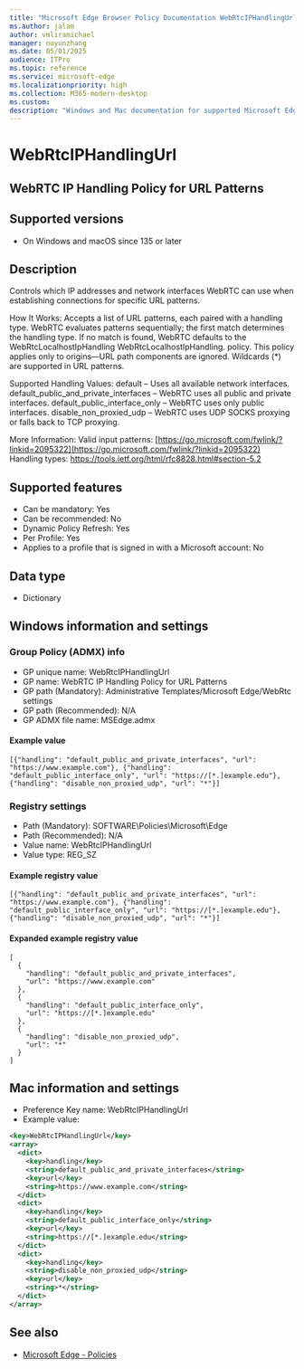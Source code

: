 ```yaml
---
title: "Microsoft Edge Browser Policy Documentation WebRtcIPHandlingUrl"
ms.author: jalam
author: vmliramichael
manager: nuyunzhang
ms.date: 05/01/2025
audience: ITPro
ms.topic: reference
ms.service: microsoft-edge
ms.localizationpriority: high
ms.collection: M365-modern-desktop
ms.custom:
description: "Windows and Mac documentation for supported Microsoft Edge Browser policy: WebRTC IP Handling Policy for URL Patterns"
---
```


<!--THIS FILE IS AUTOMATICALLY GENERATED. MANUAL CHANGES WILL BE OVERWRITTEN.-->
<!--Please contact the Microsoft Edge Manageability team with any questions.-->

# WebRtcIPHandlingUrl

## WebRTC IP Handling Policy for URL Patterns


## Supported versions

- On Windows and macOS since 135 or later

## Description

Controls which IP addresses and network interfaces WebRTC can use
when establishing connections for specific URL patterns.

How It Works:
Accepts a list of URL patterns, each paired with a handling type.
WebRTC evaluates patterns sequentially; the first match determines the handling type.
If no match is found, WebRTC defaults to the WebRtcLocalhostIpHandling WebRtcLocalhostIpHandling. policy.
This policy applies only to origins—URL path components are ignored.
Wildcards (*) are supported in URL patterns.

Supported Handling Values:
default – Uses all available network interfaces.
default_public_and_private_interfaces – WebRTC uses all public and private interfaces.
default_public_interface_only – WebRTC uses only public interfaces.
disable_non_proxied_udp – WebRTC uses UDP SOCKS proxying or falls back to TCP proxying.

More Information:
Valid input patterns: [https://go.microsoft.com/fwlink/?linkid=2095322](https://go.microsoft.com/fwlink/?linkid=2095322)
Handling types: https://tools.ietf.org/html/rfc8828.html#section-5.2

## Supported features

- Can be mandatory: Yes
- Can be recommended: No
- Dynamic Policy Refresh: Yes
- Per Profile: Yes
- Applies to a profile that is signed in with a Microsoft account: No

## Data type

- Dictionary

## Windows information and settings

### Group Policy (ADMX) info

- GP unique name: WebRtcIPHandlingUrl
- GP name: WebRTC IP Handling Policy for URL Patterns
- GP path (Mandatory): Administrative Templates/Microsoft Edge/WebRtc settings
- GP path (Recommended): N/A
- GP ADMX file name: MSEdge.admx

#### Example value

```
[{"handling": "default_public_and_private_interfaces", "url": "https://www.example.com"}, {"handling": "default_public_interface_only", "url": "https://[*.]example.edu"}, {"handling": "disable_non_proxied_udp", "url": "*"}]
```

### Registry settings

- Path (Mandatory): SOFTWARE\Policies\Microsoft\Edge
- Path (Recommended): N/A
- Value name: WebRtcIPHandlingUrl
- Value type: REG_SZ

#### Example registry value

```
[{"handling": "default_public_and_private_interfaces", "url": "https://www.example.com"}, {"handling": "default_public_interface_only", "url": "https://[*.]example.edu"}, {"handling": "disable_non_proxied_udp", "url": "*"}]
```


#### Expanded example registry value

```
[
  {
    "handling": "default_public_and_private_interfaces",
    "url": "https://www.example.com"
  },
  {
    "handling": "default_public_interface_only",
    "url": "https://[*.]example.edu"
  },
  {
    "handling": "disable_non_proxied_udp",
    "url": "*"
  }
]
```

## Mac information and settings

- Preference Key name: WebRtcIPHandlingUrl
- Example value:

```xml
<key>WebRtcIPHandlingUrl</key>
<array>
  <dict>
    <key>handling</key>
    <string>default_public_and_private_interfaces</string>
    <key>url</key>
    <string>https://www.example.com</string>
  </dict>
  <dict>
    <key>handling</key>
    <string>default_public_interface_only</string>
    <key>url</key>
    <string>https://[*.]example.edu</string>
  </dict>
  <dict>
    <key>handling</key>
    <string>disable_non_proxied_udp</string>
    <key>url</key>
    <string>*</string>
  </dict>
</array>
```

## See also
- [Microsoft Edge - Policies](../microsoft-edge-policies.md)
